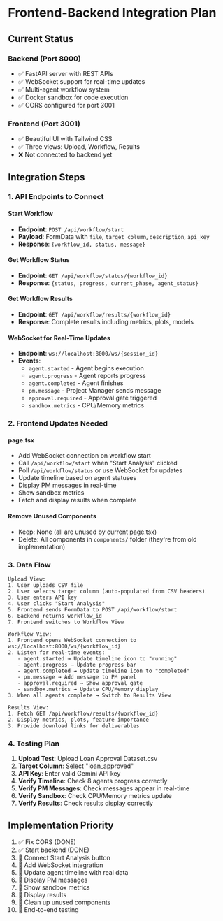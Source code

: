 # Frontend-Backend Integration Plan

## Current Status

### Backend (Port 8000)
- ✅ FastAPI server with REST APIs
- ✅ WebSocket support for real-time updates
- ✅ Multi-agent workflow system
- ✅ Docker sandbox for code execution
- ✅ CORS configured for port 3001

### Frontend (Port 3001)
- ✅ Beautiful UI with Tailwind CSS
- ✅ Three views: Upload, Workflow, Results
- ❌ Not connected to backend yet

## Integration Steps

### 1. API Endpoints to Connect

#### Start Workflow
- **Endpoint**: `POST /api/workflow/start`
- **Payload**: FormData with `file`, `target_column`, `description`, `api_key`
- **Response**: `{workflow_id, status, message}`

#### Get Workflow Status
- **Endpoint**: `GET /api/workflow/status/{workflow_id}`
- **Response**: `{status, progress, current_phase, agent_status}`

#### Get Workflow Results
- **Endpoint**: `GET /api/workflow/results/{workflow_id}`
- **Response**: Complete results including metrics, plots, models

#### WebSocket for Real-Time Updates
- **Endpoint**: `ws://localhost:8000/ws/{session_id}`
- **Events**:
  - `agent.started` - Agent begins execution
  - `agent.progress` - Agent reports progress
  - `agent.completed` - Agent finishes
  - `pm.message` - Project Manager sends message
  - `approval.required` - Approval gate triggered
  - `sandbox.metrics` - CPU/Memory metrics

### 2. Frontend Updates Needed

#### page.tsx
- Add WebSocket connection on workflow start
- Call `/api/workflow/start` when "Start Analysis" clicked
- Poll `/api/workflow/status` or use WebSocket for updates
- Update timeline based on agent statuses
- Display PM messages in real-time
- Show sandbox metrics
- Fetch and display results when complete

#### Remove Unused Components
- Keep: None (all are unused by current page.tsx)
- Delete: All components in `components/` folder (they're from old implementation)

### 3. Data Flow

```
Upload View:
1. User uploads CSV file
2. User selects target column (auto-populated from CSV headers)
3. User enters API key
4. User clicks "Start Analysis"
5. Frontend sends FormData to POST /api/workflow/start
6. Backend returns workflow_id
7. Frontend switches to Workflow View

Workflow View:
1. Frontend opens WebSocket connection to ws://localhost:8000/ws/{workflow_id}
2. Listen for real-time events:
   - agent.started → Update timeline icon to "running"
   - agent.progress → Update progress bar
   - agent.completed → Update timeline icon to "completed"
   - pm.message → Add message to PM panel
   - approval.required → Show approval gate
   - sandbox.metrics → Update CPU/Memory display
3. When all agents complete → Switch to Results View

Results View:
1. Fetch GET /api/workflow/results/{workflow_id}
2. Display metrics, plots, feature importance
3. Provide download links for deliverables
```

### 4. Testing Plan

1. **Upload Test**: Upload Loan Approval Dataset.csv
2. **Target Column**: Select "loan_approved"
3. **API Key**: Enter valid Gemini API key
4. **Verify Timeline**: Check 8 agents progress correctly
5. **Verify PM Messages**: Check messages appear in real-time
6. **Verify Sandbox**: Check CPU/Memory metrics update
7. **Verify Results**: Check results display correctly

## Implementation Priority

1. ✅ Fix CORS (DONE)
2. ✅ Start backend (DONE)
3. 🔄 Connect Start Analysis button
4. 🔄 Add WebSocket integration
5. 🔄 Update agent timeline with real data
6. 🔄 Display PM messages
7. 🔄 Show sandbox metrics
8. 🔄 Display results
9. 🔄 Clean up unused components
10. 🔄 End-to-end testing

